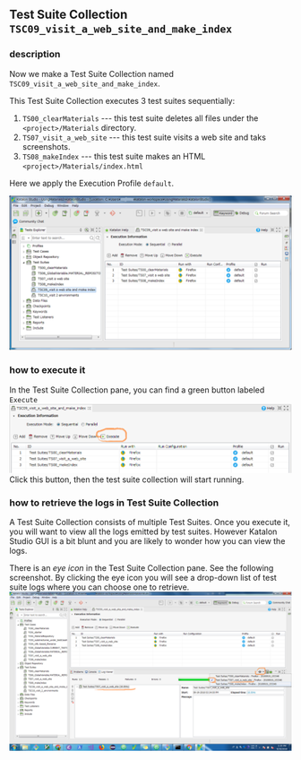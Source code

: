 ## Test Suite Collection `TSC09_visit_a_web_site_and_make_index`

### description

Now we make a Test Suite Collection named `TSC09_visit_a_web_site_and_make_index`.

This Test Suite Collection executes 3 test suites sequentially:

1. `TS00_clearMaterials` --- this test suite deletes all files under the `<project>/Materials` directory.
2. `TS07_visit_a_web_site` --- this test suite visits a web site and taks screenshots.
3. `TS08_makeIndex` --- this test suite makes an HTML `<project>/Materials/index.html`

Here we apply the Execution Profile `default`.

![TSC09](docs/images/TSC09/TSC09.png)

### how to execute it

In the Test Suite Collection pane, you can find a green button labeled `Execute`
![TSC09](docs/images/TSC09/How_to_run_TSC09.PNG)
Click this button, then the test suite collection will start running.

### how to retrieve the logs in Test Suite Collection

A Test Suite Collection consists of multiple Test Suites. Once you execute it, you will want to view all the logs emitted by test suites. However Katalon Studio GUI is a bit blunt and you are likely to wonder how you can view the logs.

There is an *eye icon* in the Test Suite Collection pane. See the following screenshot. By clicking the eye icon you will see a drop-down list of test suite logs where you can choose one to retrieve.
![eye_icon](docs/images/TSC09/How_to_retrieve_testsuite_log_in_testsuitescollection.png)
